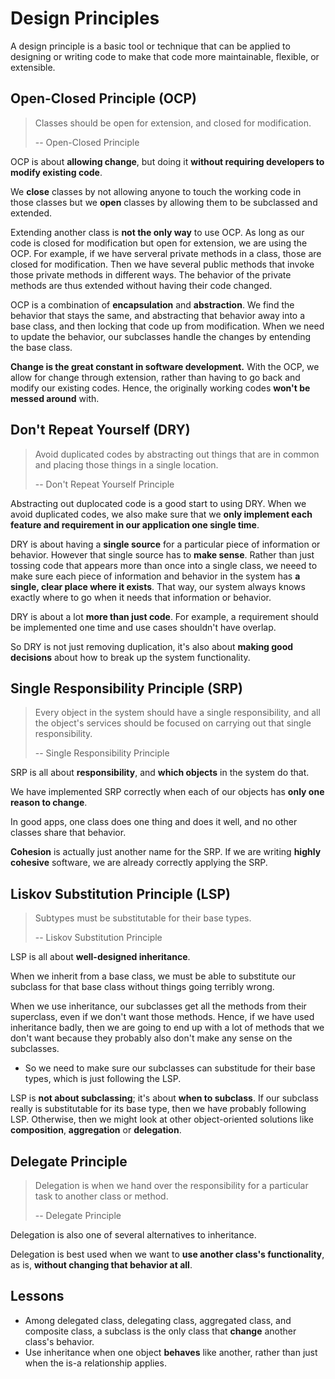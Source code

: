 # Design Principles

A design principle is a basic tool or technique that can be applied to designing or writing code to make that code more maintainable, flexible, or extensible.

## Open-Closed Principle (OCP)

> Classes should be open for extension, and closed for modification.
>
> -- Open-Closed Principle

OCP is about **allowing change**, but doing it **without requiring developers to modify existing code**.

We **close** classes by not allowing anyone to touch the working code in those classes but we **open** classes by allowing them to be subclassed and extended.

Extending another class is **not the only way** to use OCP. As long as our code is closed for modification but open for extension, we are using the OCP. For example, if we have serveral private methods in a class, those are closed for modification. Then we have several public methods that invoke those private methods in different ways. The behavior of the private methods are thus extended without having their code changed.

OCP is a combination of **encapsulation** and **abstraction**. We find the behavior that stays the same, and abstracting that behavior away into a base class, and then locking that code up from modification. When we need to update the behavior, our subclasses handle the changes by entending the base class.

**Change is the great constant in software development.** With the OCP, we allow for change through extension, rather than having to go back and modify our existing codes. Hence, the originally working codes **won't be messed around** with.

## Don't Repeat Yourself (DRY)

> Avoid duplicated codes by abstracting out things that are in common and placing those things in a single location.
>
> -- Don't Repeat Yourself Principle

Abstracting out duplocated code is a good start to using DRY. When we avoid duplicated codes, we also make sure that we **only implement each feature and requirement in our application one single time**.

DRY is about having a **single source** for a particular piece of information or behavior. However that single source has to **make sense**. Rather than just tossing code that appears more than once into a single class, we neeed to make sure each piece of information and behavior in the system has **a single, clear place where it exists**. That way, our system always knows exactly where to go when it needs that information or behavior.

DRY is about a lot **more than just code**. For example, a requirement should be implemented one time and use cases shouldn't have overlap.

So DRY is not just removing duplication, it's also about **making good decisions** about how to break up the system functionality.

## Single Responsibility Principle (SRP)

> Every object in the system should have a single responsibility, and all the object's services should be focused on carrying out that single responsibility.
>
> -- Single Responsibility Principle

SRP is all about **responsibility**, and **which objects** in the system do that.

We have implemented SRP correctly when each of our objects has **only one reason to change**.

In good apps, one class does one thing and does it well, and no other classes share that behavior.

**Cohesion** is actually just another name for the SRP. If we are writing **highly cohesive** software, we are already correctly applying the SRP.

## Liskov Substitution Principle (LSP)

> Subtypes must be substitutable for their base types.
>
> -- Liskov Substitution Principle

LSP is all about **well-designed inheritance**.

When we inherit from a base class, we must be able to substitute our subclass for that base class without things going terribly wrong.

When we use inheritance, our subclasses get all the methods from their superclass, even if we don't want those methods. Hence, if we have used inheritance badly, then we are going to end up with a lot of methods that we don't want because they probably also don't make any sense on the subclasses.
  - So we need to make sure our subclasses can substitude for their base types, which is just following the LSP.

LSP is **not about subclassing**; it's about **when to subclass**. If our subclass really is substitutable for its base type, then we have probably following LSP. Otherwise, then we might look at other object-oriented solutions like **composition**, **aggregation** or **delegation**.
  
## Delegate Principle

> Delegation is when we hand over the responsibility for a particular task to another class or method.
> 
> -- Delegate Principle

Delegation is also one of several alternatives to inheritance.

Delegation is best used when we want to **use another class's functionality**, as is, **without changing that behavior at all**.

## Lessons
 - Among delegated class, delegating class, aggregated class, and composite class, a subclass is the only class that **change** another class's behavior.
 - Use inheritance when one object **behaves** like another, rather than just when the is-a relationship applies.
